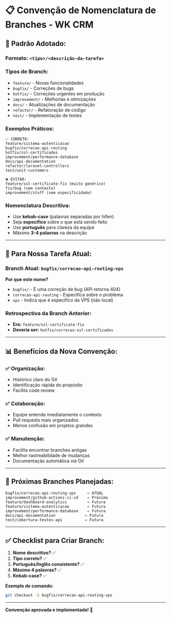 # 📋 Convenção de Nomenclatura de Branches - WK CRM

## 🎯 **Padrão Adotado:**

### **Formato:** `<tipo>/<descrição-da-tarefa>`

### **Tipos de Branch:**
- `feature/` - Novas funcionalidades
- `bugfix/` - Correções de bugs
- `hotfix/` - Correções urgentes em produção
- `improvement/` - Melhorias e otimizações
- `docs/` - Atualizações de documentação
- `refactor/` - Refatoração de código
- `test/` - Implementação de testes

### **Exemplos Práticos:**
```
✅ CORRETO:
feature/sistema-autenticacao
bugfix/correcao-api-routing
hotfix/ssl-certificados
improvement/performance-database
docs/api-documentation
refactor/laravel-controllers
test/unit-customers

❌ EVITAR:
feature/ssl-certificate-fix (muito genérico)
fix/bug (sem contexto)
improvement/stuff (sem especificidade)
```

### **Nomenclatura Descritiva:**
- Use **kebab-case** (palavras separadas por hífen)
- Seja **específico** sobre o que está sendo feito
- Use **português** para clareza da equipe
- Máximo **3-4 palavras** na descrição

---

## 🚀 **Para Nossa Tarefa Atual:**

### **Branch Atual:** `bugfix/correcao-api-routing-vps`

**Por que este nome?**
- `bugfix/` - É uma correção de bug (API retorna 404)
- `correcao-api-routing` - Específica sobre o problema
- `vps` - Indica que é específico da VPS (não local)

### **Retrospectiva da Branch Anterior:**
- **Era:** `feature/ssl-certificate-fix`
- **Deveria ser:** `hotfix/correcao-ssl-certificados`

---

## 📊 **Benefícios da Nova Convenção:**

### **✅ Organização:**
- Histórico claro do Git
- Identificação rápida do propósito
- Facilita code review

### **✅ Colaboração:**
- Equipe entende imediatamente o contexto
- Pull requests mais organizados
- Menos confusão em projetos grandes

### **✅ Manutenção:**
- Facilita encontrar branches antigas
- Melhor rastreabilidade de mudanças
- Documentação automática via Git

---

## 🎯 **Próximas Branches Planejadas:**

```
bugfix/correcao-api-routing-vps     ← ATUAL
improvement/github-actions-ci-cd    ← Próxima
feature/dashboard-analytics         ← Futura
feature/sistema-autenticacao        ← Futura
improvement/performance-database    ← Futura
docs/api-documentation             ← Futura
test/cobertura-testes-api          ← Futura
```

---

## ✅ **Checklist para Criar Branch:**

1. **Nome descritivo?** ✅
2. **Tipo correto?** ✅
3. **Português/Inglês consistente?** ✅
4. **Máximo 4 palavras?** ✅
5. **Kebab-case?** ✅

**Exemplo de comando:**
```bash
git checkout -b bugfix/correcao-api-routing-vps
```

---

**Convenção aprovada e implementada! 🎯**